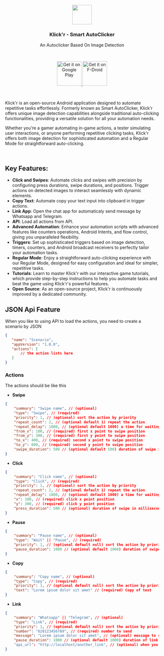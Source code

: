 <p align="center">  
  <img src="https://github.com/Nain57/SmartAutoClicker/blob/master/smartautoclicker/src/main/ic_smart_auto_clicker-playstore.png?raw=true" height="64">  
  <h3 align="center">Klick'r - Smart AutoClicker</h3>  
  <p align="center">An Autoclicker Based On Image Detection  
  </p>  
</p>  

<br>  

<p align="center">  
  <a href='https://play.google.com/store/apps/details?id=com.buzbuz.smartautoclicker&pcampaignid=MKT-Other-global-all-co-prtnr-py-PartBadge-Mar2515-1'>  
    <img alt='Get it on Google Play' height='80' src='https://play.google.com/intl/en_us/badges/images/generic/en_badge_web_generic.png'/>  
  </a>  
  <a href='https://f-droid.org/packages/com.buzbuz.smartautoclicker/'>  
    <img alt='Get it on F-Droid' height='80' src='https://fdroid.gitlab.io/artwork/badge/get-it-on.png'/>  
  </a>  
</p>  

</br>  

<p>Klick'r is an open-source Android application designed to automate repetitive tasks effortlessly. Formerly known as Smart AutoClicker, Klick'r offers unique image detection capabilities alongside traditional auto-clicking functionalities, providing a versatile solution for all your automation needs.  
</p>  
<p>Whether you’re a gamer automating in-game actions, a tester simulating user interactions, or anyone performing repetitive clicking tasks, Klick'r offers both image detection for sophisticated automation and a Regular Mode for straightforward auto-clicking.  
</p>  

</br>  

## Key Features:
* **Click and Swipes**: Automate clicks and swipes with precision by configuring press durations, swipe durations, and positions. Trigger actions on detected images to interact seamlessly with dynamic elements.
* **Copy Text**: Automate copy your text input into clipboard in trigger actions.
* **Link App**: Open the chat app for automaticaly send message by Whatsapp and Telegram.
* **API**: Load all actions from API.
* **Advanced Automation**: Enhance your automation scripts with advanced features like counters operations, Android Intents, and flow control, giving you unparalleled flexibility.
* **Triggers**: Set up sophisticated triggers based on image detection, timers, counters, and Android broadcast receivers to perfectly tailor your automation tasks.
* **Regular Mode**: Enjoy a straightforward auto-clicking experience with our Regular Mode, designed for easy configuration and ideal for simpler, repetitive tasks.
* **Tutorials**: Learn to master Klick'r with our interactive game tutorials, which provide step-by-step instructions to help you automate tasks and beat the game using Klick'r's powerful features.
* **Open Source**: As an open-source project, Klick'r is continuously improved by a dedicated community.

## JSON Api Feature
When you like to using API to load the actions, you need to create a scenario by JSON
```json
{
   "name": "Scenario",
   "appVersion": "1.0.0",
   "actions": [
       // the action lists here
   ]
}
```
### Actions
The actions should be like this
* **Swipe**
```json
{
    "summary": "Swipe name", // (optional)
    "type": "Swipe", // (required)
    "priority": 1, // (optional) sort the action by priority
    "repeat_count": 2, // (optional default 1) repeat the action
    "repeat_delay": 1000, // (optional default 1000) a time for waiting to next action in milliseconds
    "from_x": 100, // (required) first x point to swipe position
    "from_y": 300, // (required) first y point to swipe position
    "to_x": 400, // (required) second x point to swipe position
    "to_y": 600, // (required) second y point to swipe position
    "swipe_duration": 500 // (optional default 500) duration of swipe in milliseconds
}
```
* **Click**
```json
{
    "summary": "Click name", // (optional)
    "type": "Click", // (required)
    "priority": 1, // (optional) sort the action by priority
    "repeat_count": 2, // (optional default 1) repeat the action
    "repeat_delay": 1000, // (optional default 1000) a time for waiting to next action in milliseconds
    "x": 100, // (required) click x point position
    "y": 300, // (required) click y point position
    "press_duration": 500 // (optional) duration of swipe in milliseconds
}
```
* **Pause**
```json
{
    "summary": "Pause name", // (optional)
    "type": "Wait" || "Pause", // (required)
    "priority": 1, // (optional default null) sort the action by priority
    "pause_duration": 1000 // (optional default 1000) duration of swipe in milliseconds
}
```
* **Copy**
```json
{
    "summary": "Copy name", // (optional)
    "type": "Copy", // (required)
    "priority": 1, // (optional default null) sort the action by priority
    "text": "Lorem ipsum dolor sit amet" // (required) Copy of text
}
```
* **Link**
```json
{
    "summary": "Whatsapp" || "Telegram", // (optional)
    "type": "Link", // (required)
    "priority": 1, // (optional default null) sort the action by priority
    "number": "628123456789", // (required) number to send
    "message": "Lorem ipsum dolor sit amet", // (optional) message to send
    "pause_duration": 1000 // (optional default 1000) duration of link in milliseconds
    "api_url": "http://localhost/another_link", // (optional) when you like using URL instead using number and message
}
```